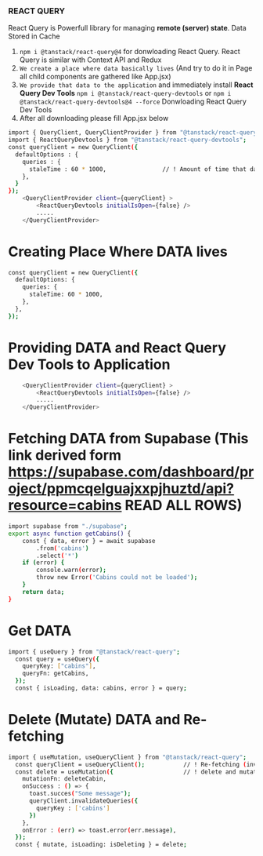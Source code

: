 ### REACT QUERY

React Query is Powerfull library for managing **remote (server) state**. Data Stored in Cache

1. `npm i @tanstack/react-query@4` for donwloading React Query. React Query is similar with Context API and Redux
2. `We create a place where data basically lives` (And try to do it in Page all child components are gathered like App.jsx)
3. `We provide that data to the application` and immediately install **React Query Dev Tools**
   `npm i @tanstack/react-query-devtools` or `npm i @tanstack/react-query-devtools@4 --force` Donwloading React Query Dev Tools
4. After all downloading please fill App.jsx below

```bash
import { QueryClient, QueryClientProvider } from "@tanstack/react-query";
import { ReactQueryDevtools } from "@tanstack/react-query-devtools";
const queryClient = new QueryClient({
  defaultOptions : {
    queries : {
      staleTime : 60 * 1000,                // ! Amount of time that data in the cache will stay fresh (valid)
    },
  }
});
    <QueryClientProvider client={queryClient} >
        <ReactQueryDevtools initialIsOpen={false} />
        .....
    </QueryClientProvider>
```






# Creating Place Where DATA lives
```bash
const queryClient = new QueryClient({
  defaultOptions: {
    queries: {
      staleTime: 60 * 1000,
    },
  },
});
```

# Providing DATA and React Query Dev Tools to Application
```bash
    <QueryClientProvider client={queryClient} >
        <ReactQueryDevtools initialIsOpen={false} />
        .....
    </QueryClientProvider>
```

# Fetching DATA from Supabase (This link derived form https://supabase.com/dashboard/project/ppmcqelguajxxpjhuztd/api?resource=cabins     READ ALL ROWS)
```bash
import supabase from "./supabase";
export async function getCabins() {
    const { data, error } = await supabase
        .from('cabins')
        .select('*')
    if (error) {
        console.warn(error);
        throw new Error('Cabins could not be loaded');
    }
    return data;
}
```

# Get DATA
```bash
import { useQuery } from "@tanstack/react-query";
  const query = useQuery({
    queryKey: ["cabins"],
    queryFn: getCabins,
  });
  const { isLoading, data: cabins, error } = query;
```

# Delete (Mutate) DATA and Re-fetching
```bash
import { useMutation, useQueryClient } from "@tanstack/react-query";
  const queryClient = useQueryClient();           // ! Re-fetching (invalidate)
  const delete = useMutation({                    // ! delete and mutate
    mutationFn: deleteCabin,
    onSuccess : () => {
      toast.succes("Some message");
      queryClient.invalidateQueries({
        queryKey : ['cabins']
      })
    },
    onError : (err) => toast.error(err.message),
  });
  const { mutate, isLoading: isDeleting } = delete;
```
